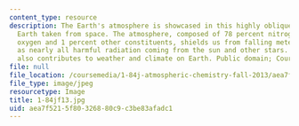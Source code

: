 ```yaml
---
content_type: resource
description: The Earth's atmosphere is showcased in this highly oblique shot of the
  Earth taken from space. The atmosphere, composed of 78 percent nitrogen, 21 percent
  oxygen and 1 percent other constituents, shields us from falling meteors, as well
  as nearly all harmful radiation coming from the sun and other stars. The upper atmosphere
  also contributes to weather and climate on Earth. Public domain; Courtesy of NASA/JPL/UCSD/JSC.
file: null
file_location: /coursemedia/1-84j-atmospheric-chemistry-fall-2013/aea7f5215f80326880c9c3be83afadc1_1-84jf13.jpg
file_type: image/jpeg
resourcetype: Image
title: 1-84jf13.jpg
uid: aea7f521-5f80-3268-80c9-c3be83afadc1
---
```

